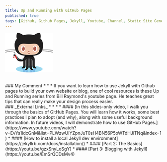 ```yaml
---
title: Up and Running with GitHub Pages
published: true
tags: [Github, Github Pages, Jekyll, Youtube, Channel, Static Site Generator, Website, Blog, Open Source Software, Tutorial, Markdown]
---
```


![](/links/assets/octojekyll.png)

<br>
### My Comment
* * *
If you want to learn how to use Jekyll with Github pages to build your own website or blog, one of cool resources is these Up and Running series from Bill Raymond's youtube page. He teaches great tips that can really make your design process easier.  

<br>
### _External Links_
* * *
* #### [In this slides-only video, I walk you through the basics of GitHub Pages. You will learn how it works, some best practices I plan to adopt (and why), along with some useful background information. In future videos, I will demonstrate how to use GitHub Pages.](https://www.youtube.com/watch?v=EvYs1idcGnM&list=PLWzwUIYZpnJuT0sH4BN56P5oWTdHJiTNq&index=1)
* #### [How to install a local Jekyll dev environment](https://jekyllrb.com/docs/installation/)
* #### [Part 2: The Basics](https://youtu.be/gzxSnyLoSgY)
* #### [Part 3: Blogging with Jekyll](https://youtu.be/EmSrQCDsMv4)
